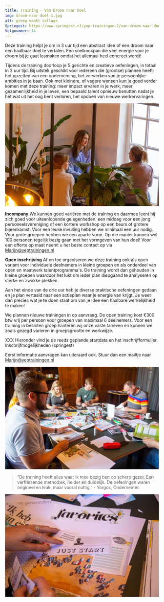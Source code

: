 ```yaml
---
title: Training - Van Droom naar Doel
img: droom-naar-doel-1.jpg
alt: groep maakt collage
Springest: https://www.springest.nl/yep-trainingen-2/van-droom-naar-doel#overzicht
Volgnummer: 14
---
```

Deze training helpt je om in 3 uur tijd een abstract idee of een droom naar een haalbaar doel te vertalen. Een snelkookpan die veel energie voor je droom bij je gaat losmaken omdat het allemaal heel concreet wordt!

Tijdens de training doorloop je 5 gerichte en creatieve oefeningen, in totaal in 3 uur tijd. Bij uitstek geschikt voor iedereen die (grootse) plannen heeft: het opzetten van een onderneming, het verwerken van je persoonlijke ambities in je baan. Ook met kleinere, of vagere wensen kun je goed verder komen met deze training: meer impact ervaren in je werk, meer gezamenlijkheid in je leven, een bepaald talent opnieuw benutten nadat je het wat uit het oog bent verloren, het opdoen van nieuwe werkervaringen. 

![Droom naar Doel](./droom-naar-doel-2.jpg) 

**Incompany** We kunnen goed variëren met de training en daarmee leent hij zich goed voor uiteenlopende gelegenheden: een middag voor een jong personeelsvereniging of een kortere workshop op een beurs of grotere bijeenkomst. Voor een leuke invulling hebben we minimaal een uur nodig. Voor grote groepen hebben we een aparte vorm. Op die manier kunnen wel 100 personen tegelijk bezig gaan met het vormgeven van hun doel! Voor een offerte op maat neemt u het beste contact op via Marijn@yeptrainingen.nl 


**Open inschrijving** Af en toe organiseren we deze training ook als open variant voor individuele deelnemers in kleine groepen en als onderdeel van open en maatwerk talentprogramma's. De training wordt dan gehouden in kleine groepen waardoor het lukt om ieder plan diepgaand te analyseren op sterke en zwakke plekken. 


Aan het einde van de drie uur heb je diverse praktische oefeningen gedaan en je plan vertaald naar een actieplan waar je energie van krijgt. Je weet dan precies wat je te doen staat om van je idee een haalbare werkelijkheid te maken! 

We plannen nieuwe trainingen in op aanvraag. De open training kost €300 btw vrij per persoon voor groepen van maximaal 6 deelnemers. Voor een training in besloten groep hanteren wij onze vaste tarieven en kunnen we zoals gezegd varieren in groepsgrootte en werkwijze. 

XXX Hieronder vind je de reeds geplande startdata en het inschrijfformulier. Inschrijfmogelijkheden (springest)

Eerst informatie aanvragen kan uiteraard ook. Stuur dan een mailtje naar Marijn@yeptrainingen.nl 

![Groep werkt aan collage](./droom-naar-doel-4.jpg)

> “De training heeft alles waar ik mee bezig ben op scherp gezet. Een verfrissende methodiek, helder en duidelijk. De oefeningen waren origineel en leuk, maar vooral nuttig.” - Yorgos, Ondernemer.

![Droom naar Doel](./droom-naar-doel-3.jpg)
